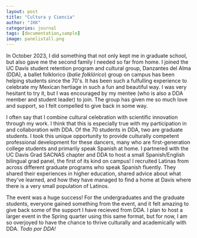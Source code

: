 ```yaml
---
layout: post
title: "Cultura y Ciencia"
author: "JXK"
categories: journal
tags: [documentation,sample]
image: panelistall.png
---
```


In October 2023, I did something that not only kept me in graduate school, but also gave me the second family I needed so far from home. I joined the UC Davis student retention program and cultural group, Danzantes del Alma (DDA), a ballet folklorico (<i>balie folklórico</i>) group on campus has been helping students since the 70's. It has been such a fulfulling experience to celebrate my Mexican hertiage in such a fun and beautiful way. I was very hesitant to try it, but I was encouraged by my mentee (who is also a DDA member and student leader) to join. The group has given me so much love and support, so I felt compelled to give back in some way.
<p></p>
<p>I often say that I combine cultural celebration with scientific innovation through my work. I think that this is especially true with my participation in and collaboration with DDA. Of the 70 students in DDA, two are graduate students. I took this unique opportunity to provide culturally competent professional development for these dancers, many who are first-generation college students and primarily speak Spanish at home. I partnered with the UC Davis Grad SACNAS chapter and DDA to host a small Spanish/English bilingual grad panel, the first of its kind on campus! I recruited Latinas from across different graduate programs who speak Spanish fluently. They shared their experiences in higher education, shared advice about what they've learned, and how they have managed to find a home at Davis where there is a very small population of Latinos.</p>
<p>The event was a huge success! For the undergraduates and the graduate students, everyone gained something from the event, and it felt amazing to give back some of the support I have recieved from DDA. I plan to host a larger event in the Spring quarter using this same format, but for now, I am so overjoyed to have the chance to thrive culturally and academically with DDA. <i> Todo por DDA!</i></p>
